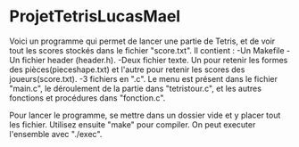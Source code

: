 # ProjetTetrisLucasMael

Voici un programme qui permet de lancer une partie de Tetris, et de voir tout les scores stockés dans le fichier "score.txt".
Il contient :
-Un Makefile
-Un fichier header (header.h).
-Deux fichier texte. Un pour retenir les formes des pièces(pieceshape.txt) et l'autre pour retenir les scores des joueurs(score.txt).
-3 fichiers en ".c". Le menu est présent dans le fichier "main.c", le déroulement de la partie dans "tetristour.c", et les autres fonctions et procédures dans "fonction.c".

Pour lancer le programme, se mettre dans un dossier vide et y placer tout les fichier. Utilisez ensuite "make" pour compiler. On peut executer l'ensemble avec "./exec".
